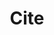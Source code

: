 ---
title: "Cite"
weight: 90
# bookCollapseSection: true
# bookComments: true
# bookFlatSection: true
# bookHidden: true
# bookSearchExclude: true
bookToc: false
---